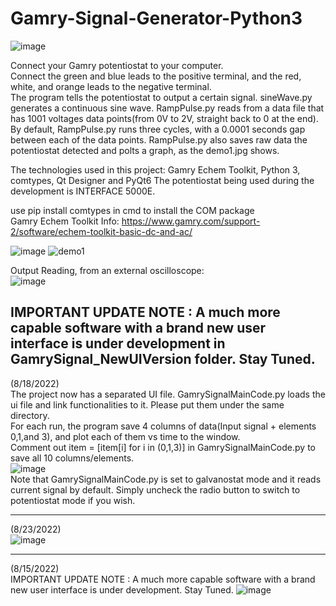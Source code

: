 # Gamry-Signal-Generator-Python3
![image](https://user-images.githubusercontent.com/50966363/177796983-56907dad-51e0-4ef4-b0f8-3a599150b8f7.png)

Connect your Gamry potentiostat to your computer.\
Connect the green and blue leads to the positive terminal, and the red, white, and orange leads to the negative terminal.\
The program tells the potentiostat to output a certain signal. sineWave.py generates a continuous sine wave. RampPulse.py reads from a data file that has 1001 voltages data points(from 0V to 2V, straight back to 0 at the end). By default, RampPulse.py runs three cycles, with a 0.0001 seconds gap between each of the data points. RampPulse.py also saves raw data the potentiostat detected and polts a graph, as the demo1.jpg shows.

The technologies used in this project:
Gamry Echem Toolkit, Python 3, comtypes, Qt Designer and PyQt6
The potentiostat being used during the development is INTERFACE 5000E.

use pip install comtypes in cmd to install the COM package\
Gamry Echem Toolkit Info:
https://www.gamry.com/support-2/software/echem-toolkit-basic-dc-and-ac/

![image](https://user-images.githubusercontent.com/50966363/179066874-048def82-3ab9-4b86-bb12-220c99280118.png)
![demo1](https://user-images.githubusercontent.com/50966363/177796481-0845cb86-bb3e-44d8-9c39-c82020d270a4.jpg)


Output Reading, from an external oscilloscope:\
![image](https://user-images.githubusercontent.com/50966363/177848081-875f893b-4d66-4358-8d7f-26bdc7fc9ee3.png)

IMPORTANT UPDATE NOTE :
A much more capable software with a brand new user interface is under development in GamrySignal_NewUIVersion folder. Stay Tuned.
---
(8/18/2022)\
The project now has a separated UI file. GamrySignalMainCode.py loads the ui file and link functionalities to it. Please put them under the same directory.\
For each run, the program save 4 columns of data(Input signal + elements 0,1,and 3), and plot each of them vs time to the window.\
Comment out item = [item[i] for i in (0,1,3)] in GamrySignalMainCode.py to save all 10 columns/elements.\
![image](https://user-images.githubusercontent.com/50966363/185494321-f042c8d9-eeef-4738-8043-bb86a30c8281.png)\
Note that GamrySignalMainCode.py is set to galvanostat mode and it reads current signal by default. Simply uncheck the radio button to switch to potentiostat mode if you wish.

---
(8/23/2022)\
![image](https://user-images.githubusercontent.com/50966363/186283273-632c2548-34d3-42fc-8464-cc805148e8d2.png)

---
(8/15/2022)\
IMPORTANT UPDATE NOTE :
A much more capable software with a brand new user interface is under development. Stay Tuned.
![image](https://user-images.githubusercontent.com/50966363/184974577-ea0c0098-b655-493e-be38-58d4c315b21f.png)

